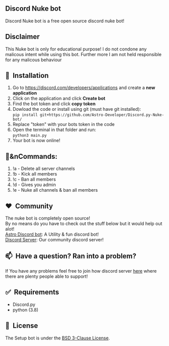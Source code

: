 <br/>

## Discord Nuke bot

Discord Nuke bot is a free open source discord nuke bot!

## Disclaimer

This Nuke bot is only for educational purpose! I do not condone any malicous intent while using this bot. Further more I am not held responsible for any malicous behaviour


## 🚀&nbsp; Installation

1. Go to https://discord.com/developers/applications and create a **new application**
2. Click on the application and click **Create bot**
3. Find the bot token and click **copy token**
4. Dowload the code or install using git (must have git installed):<br>
```pip install git+https://github.com/Astro-Developer/Discord.py-Nuke-bot/```
5. Replace "token" with your bots token in the code
6. Open the terminal in that folder and run:<br>
```python3 main.py```
7. Your bot is now online!

## 🔨&nCommands:

1. !a - Delete all server channels
2. !b - Kick all members
3. !c - Ban all members
4. !d - Gives you admin
5. !e - Nuke all channels & ban all members

## ❤️&nbsp; Community

The nuke bot is completely open source!<br>
By no means do you have to check out the stuff below but it would help out alot!<br>
[Astro Discord bot](https://top.gg/bot/814796963437871105): A Utility & fun discord bot!<br>
[Discord Server](https://discord.gg/Akvz4xvq7y): Our community discord server!<br>


## 📫&nbsp; Have a question? Ran into a problem?

If You have any problems feel free to join how discord server [here](https://discord.gg/Akvz4xvq7y) where there are plenty people able to support!

## ✅&nbsp; Requirements

- Discord.py
- python (3.8)


## 📘&nbsp; License

The Setup bot is under the  [BSD 3-Clause License](https://github.com/Astro-Developer/Setup-Bot/blob/main/LICENSE).
